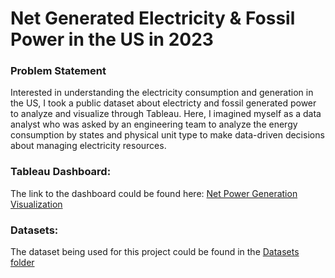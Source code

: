 # Net Generated Electricity & Fossil Power in the US in 2023

### Problem Statement
Interested in understanding the electricity consumption and generation in the US, I took a public dataset about electricty and fossil generated power to analyze and visualize through Tableau. Here, I imagined myself as a data analyst who was asked by an engineering team to analyze the energy consumption by states and physical unit type to make data-driven decisions about managing electricity resources. 

### Tableau Dashboard:
The link to the dashboard could be found here: [Net Power Generation Visualization](https://public.tableau.com/views/NetPowerGenerationVisualization/Dashboard1?:language=en-US&publish=yes&:sid=&:redirect=auth&:display_count=n&:origin=viz_share_link)

### Datasets:
The dataset being used for this project could be found in the [Datasets folder](https://github.com/ThuyenP/Data-Analysis/tree/main/Electricity%20%26%20Fossil%20Power/Datasets)
